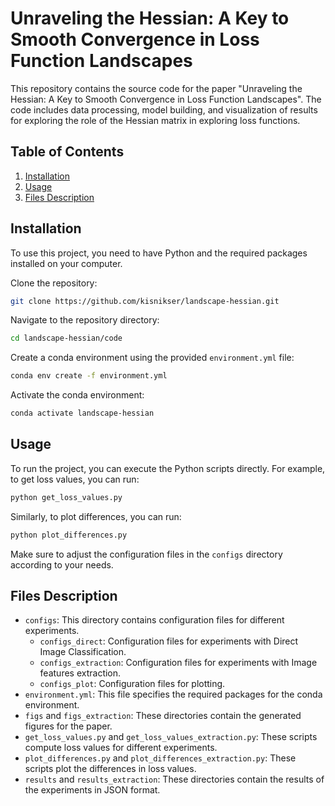# Unraveling the Hessian: A Key to Smooth Convergence in Loss Function Landscapes

This repository contains the source code for the paper "Unraveling the Hessian: A Key to Smooth Convergence in Loss Function Landscapes". The code includes data processing, model building, and visualization of results for exploring the role of the Hessian matrix in exploring loss functions.

## Table of Contents
1. [Installation](#installation)
2. [Usage](#usage)
3. [Files Description](#files-description)

## Installation <a name="installation"></a>
To use this project, you need to have Python and the required packages installed on your computer.

Clone the repository:
```bash
git clone https://github.com/kisnikser/landscape-hessian.git
```

Navigate to the repository directory:
```bash
cd landscape-hessian/code
```

Create a conda environment using the provided `environment.yml` file:
```bash
conda env create -f environment.yml
```

Activate the conda environment:
```bash
conda activate landscape-hessian
```

## Usage <a name="usage"></a>
To run the project, you can execute the Python scripts directly. For example, to get loss values, you can run:
```bash
python get_loss_values.py
```
Similarly, to plot differences, you can run:
```bash
python plot_differences.py
```
Make sure to adjust the configuration files in the `configs` directory according to your needs.

## Files Description <a name="files-description"></a>
- `configs`: This directory contains configuration files for different experiments.
  - `configs_direct`: Configuration files for experiments with Direct Image Classification.
  - `configs_extraction`: Configuration files for experiments with Image features extraction.
  - `configs_plot`: Configuration files for plotting.
- `environment.yml`: This file specifies the required packages for the conda environment.
- `figs` and `figs_extraction`: These directories contain the generated figures for the paper.
- `get_loss_values.py` and `get_loss_values_extraction.py`: These scripts compute loss values for different experiments.
- `plot_differences.py` and `plot_differences_extraction.py`: These scripts plot the differences in loss values.
- `results` and `results_extraction`: These directories contain the results of the experiments in JSON format.